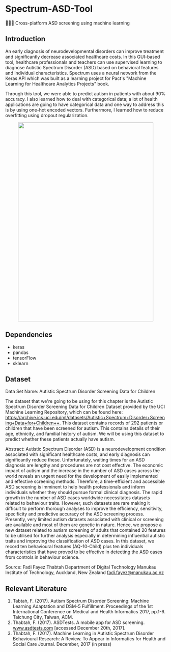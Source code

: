 # Spectrum-ASD-Tool
👩🏻‍⚕️ Cross-platform ASD screening using machine learning

## Introduction
An early diagnosis of neurodevelopmental disorders can improve treatment and significantly decrease associated healthcare costs. In this GUI-based tool, healthcare professionals and teachers can use supervised learning to diagnose Autistic Spectrum Disorder (ASD) based on behavioral features and individual characteristics. Spectrum uses a neural network from the Keras API which was built as a learning project for Pact's "Machine Learning for Healthcare Analytics Projects" book.

Through this tool, we were able to predict autism in patients with about 90% accuracy. I also learned how to deal with categorical data; a lot of health applications are going to have categorical data and one way to address this is by using one-hot encoded vectors. Furthermore, I learned how to reduce overfitting using dropout regularization.

<p align="center">
<img src="https://raw.githubusercontent.com/alexlaurence/Spectrum-ASD-Tool/master/Screenshots/gui1.png" data-canonical-src="https://raw.githubusercontent.com/alexlaurence/Spectrum-ASD-Tool/master/Screenshots/gui1.png" width="425" height="625"/>
</p>

## Dependencies
* keras
* pandas
* tensorFlow
* sklearn

## Dataset
Data Set Name: Autistic Spectrum Disorder Screening Data for Children 

The dataset that we're going to be using for this chapter is the Autistic Spectrum Disorder Screening Data for Children Dataset provided by the UCI Machine Learning Repository, which can be found here: https://archive.ics.uci.edu/ml/datasets/Autistic+Spectrum+Disorder+Screening+Data+for+Children++. This dataset contains records of 292 patients or children that have been screened for autism. This contains details of their age, ethnicity, and familial history of autism. We will be using this dataset to predict whether these patients actually have autism.

Abstract: Autistic Spectrum Disorder (ASD) is a neurodevelopment  condition associated with significant healthcare costs, and early diagnosis can significantly reduce these. Unfortunately, waiting times for an ASD diagnosis are lengthy and procedures are not cost effective. The economic impact of autism and the increase in the number of ASD cases across the world reveals an urgent need for the development of easily implemented and effective screening methods. Therefore, a time-efficient and accessible ASD screening is imminent to help health professionals and inform individuals whether they should pursue formal clinical diagnosis.  The rapid growth in the number of ASD cases worldwide necessitates datasets related to behaviour traits. However, such datasets are rare making it difficult to perform thorough analyses to improve the efficiency, sensitivity, specificity and predictive accuracy of the ASD screening process. Presently, very limited autism datasets associated with clinical or screening are available and most of them are genetic in nature. Hence, we propose a new dataset related to autism screening of adults that contained 20 features to be utilised for further analysis especially in determining influential autistic traits and improving the classification of ASD cases. In this dataset, we record ten behavioural features (AQ-10-Child) plus ten individuals characteristics that have proved to be effective in detecting the ASD cases from controls in behaviour science. 

Source: Fadi Fayez Thabtah
Department of Digital Technology
Manukau Institute of Technology,
Auckland, New Zealand
fadi.fayez@manukau.ac.nz

## Relevant Literature
1) Tabtah, F. (2017). Autism Spectrum Disorder Screening: Machine Learning Adaptation and DSM-5 Fulfillment. Proceedings of the 1st International Conference on Medical and Health Informatics 2017, pp.1-6. Taichung City, Taiwan, ACM.
2) Thabtah, F. (2017). ASDTests. A mobile app for ASD screening. www.asdtests.com [accessed December  20th, 2017].
3) Thabtah, F. (2017). Machine Learning in Autistic Spectrum Disorder Behavioural Research: A Review. To Appear in Informatics for Health and Social Care Journal. December, 2017 (in press)
